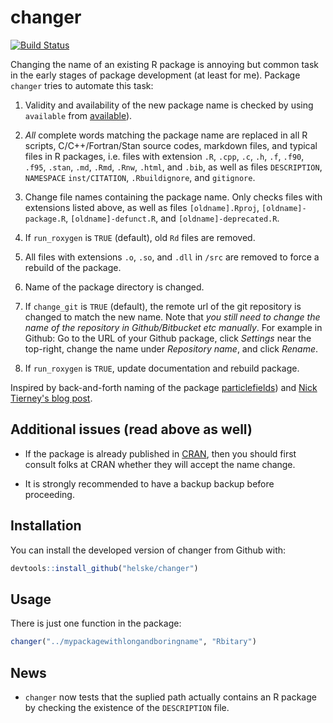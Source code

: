 # changer
[![Build Status](https://travis-ci.org/helske/changer.png?branch=master)](https://travis-ci.org/helske/changer)

Changing the name of an existing R package is annoying but common task in the early stages of package development (at least for me). Package `changer` tries to automate this task:

1.  Validity and availability of the new package name is checked by using `available` from [available](https://CRAN.R-project.org/package=available)). 
2.  *All* complete words matching the package name are replaced in all R scripts,
    C/C++/Fortran/Stan source codes, markdown files, and typical files in R packages,
    i.e. files with extension `.R`, `.cpp`, `.c`, `.h`, `.f`, `.f90`, `.f95`, `.stan`, `.md`, `.Rmd`, `.Rnw`, 
    `.html`, and `.bib`, as well as files `DESCRIPTION`, `NAMESPACE` `inst/CITATION`, `.Rbuildignore`,
    and `gitignore`.
    
3.  Change file names containing the package name. Only checks files with extensions listed above,
    as well as files `[oldname].Rproj`, `[oldname]-package.R`, `[oldname]-defunct.R`, and `[oldname]-deprecated.R`.
4.  If `run_roxygen` is `TRUE` (default), old `Rd` files are removed.
5.  All files with extensions `.o`, `.so`, and `.dll` in `/src` are removed to force a rebuild of the package.
6.  Name of the package directory is changed.
7.  If `change_git` is `TRUE` (default), the remote url of the git repository is changed to match the new name. Note that
    *you still need to change the name of the repository in Github/Bitbucket etc manually*. For example in Github:
    Go to the URL of your Github package, click *Settings* near the top-right, change the name under *Repository name*, and click *Rename*.
8.  If `run_roxygen` is `TRUE`, update documentation and rebuild package.



Inspired by back-and-forth naming of the package [particlefields](https://github.com/helske/particlefields)) and [Nick Tierney's blog post]( https://www.njtierney.com/post/2017/10/27/change-pkg-name/).


## Additional issues (read above as well)

*  If the package is already published in [CRAN](https://CRAN.R-project.org), then you should first consult folks at CRAN whether they will accept the name change.

* It is strongly recommended to have a backup backup before proceeding.

## Installation

You can install the developed version of changer from Github with:

``` r
devtools::install_github("helske/changer")
```

## Usage

There is just one function in the package:
``` r
changer("../mypackagewithlongandboringname", "Rbitary")
```

## News

- `changer` now tests that the suplied path actually contains an R package by checking the existence of the `DESCRIPTION` file.

